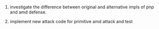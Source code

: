 1. investigate the difference between original and alternative impls
   of pnp and amd defense.

2. implement new attack code for primitive amd attack and test
